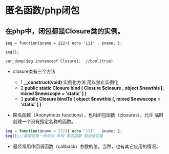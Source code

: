 # 匿名函数/php闭包

## 在php中，闭包都是Closure类的实例。
```
$eg = function($name = 222){ echo '111' . $name; };

$eg();

var_dump($eg instanceof Closure);  //bool(true)
```
+ closure类有三个方法
    - 1 **__construct(void)** 实例化方法  用以禁止实例化
    - 2 **public static Closure bind ( Closure $closure , object $newthis [, mixed $newscope = 'static' ] )**
    - 3 **public Closure bindTo ( object $newthis [, mixed $newscope = 'static' ] )**
    
+ 匿名函数（Anonymous functions），也叫闭包函数（closures），允许 临时创建一个没有指定名称的函数。
```php
$eg = function($name = 222){ echo '111' . $name; };
$eg();//最常见第一种用法 声明 匿名函数 赋值给变量
```

+ 最经常用作回调函数（callback）参数的值。当然，也有其它应用的情况。

